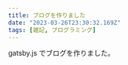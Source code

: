 ```yaml
---
title: ブログを作りました
date: "2023-03-26T23:30:32.169Z"
tags: [雑記, プログラミング]
---
```


gatsby.js でブログを作りました。
